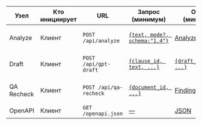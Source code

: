 | Узел | Кто инициирует | URL | Запрос (минимум) | Ответ (минимум) | Заголовки | Версия |
| --- | --- | --- | --- | --- | --- | --- |
| Analyze | Клиент | `POST /api/analyze` | [`{text, mode?, schema:"1.4"}`](../word_addin_dev/app/types/api.d.ts#L625-L660) | [AnalyzeResponse](../word_addin_dev/app/types/api.d.ts#L661-L671) | `Content-Type: application/json`<br>`X-Schema-Version: 1.4` | `1.4` |
| Draft | Клиент | `POST /api/gpt-draft` | [`{clause_id, text, ...}`](../word_addin_dev/app/types/api.d.ts#L905-L921) | [`{draft_text, ...}`](../word_addin_dev/app/types/api.d.ts#L3436-L3438) | `Content-Type: application/json`<br>`X-Schema-Version: 1.4` | `1.4` |
| QA Recheck | Клиент | `POST /api/qa-recheck` | [`{document_id, ...}`](../word_addin_dev/app/types/api.d.ts#L792-L811) | [Findings[]](../word_addin_dev/app/types/api.d.ts#L922-L941) | `Content-Type: application/json`<br>`X-Schema-Version: 1.4` | `1.4` |
| OpenAPI | Клиент | `GET /openapi.json` | [—](../word_addin_dev/app/types/api.d.ts#L1) | [JSON](../word_addin_dev/app/types/api.d.ts#L1) | — | — |
